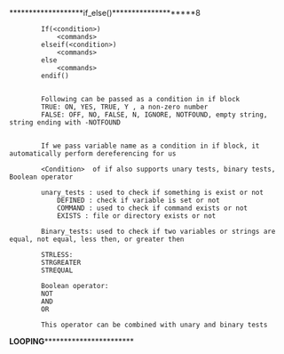 *******************if_else()********************8

			If(<condition>)
				<commands>
			elseif(<condition>)
				<commands>
			else
				<commands>
			endif()
			
			
			Following can be passed as a condition in if block
			TRUE: ON, YES, TRUE, Y , a non-zero number
			FALSE: OFF, NO, FALSE, N, IGNORE, NOTFOUND, empty string, string ending with -NOTFOUND
			
			
			If we pass variable name as a condition in if block, it automatically perform dereferencing for us 
			
			<Condition>  of if also supports unary tests, binary tests, Boolean operator
			
			unary_tests : used to check if something is exist or not
				DEFINED : check if variable is set or not
				COMMAND : used to check if command exists or not
				EXISTS : file or directory exists or not
				
			Binary_tests: used to check if two variables or strings are equal, not equal, less then, or greater then 
			
			STRLESS:
			STRGREATER
			STREQUAL
			
			Boolean operator:
			NOT
			AND
			OR
			
			This operator can be combined with unary and binary tests
			




********************************LOOPING*******************************************************







